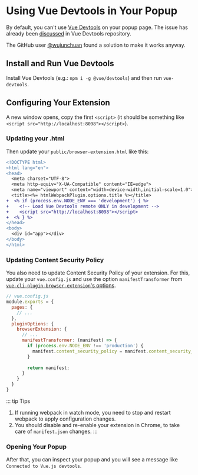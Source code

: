 # Using Vue Devtools in Your Popup

By default, you can't use [Vue Devtools](https://github.com/vuejs/vue-devtools) on your popup page. The issue has already been [discussed](https://github.com/vuejs/vue-devtools/issues/120) in Vue Devtools repository.

The GitHub user [@wujunchuan](https://github.com/wujunchuan) found a solution to make it works anyway.

## Install and Run Vue Devtools

Install Vue Devtools (e.g.: `npm i -g @vue/devtools`) and then run `vue-devtools`.

## Configuring Your Extension

A new window opens, copy the first `<script>` (it should be something like `<script src="http://localhost:8098"></script>`).

### Updating your .html

Then update your `public/browser-extension.html` like this:

``` diff
<!DOCTYPE html>
<html lang="en">
<head>
  <meta charset="UTF-8">
  <meta http-equiv="X-UA-Compatible" content="IE=edge">
  <meta name="viewport" content="width=device-width,initial-scale=1.0">
  <title><%= htmlWebpackPlugin.options.title %></title>
+  <% if (process.env.NODE_ENV === 'development') { %>
+    <!-- Load Vue Devtools remote ONLY in development -->
+    <script src="http://localhost:8098"></script>
+  <% } %>
</head>
<body>
  <div id="app"></div>
</body>
</html>

```

### Updating Content Security Policy

You also need to update Content Security Policy of your extension. For this, update your `vue.config.js` and use the option `manifestTransformer` from [`vue-cli-plugin-browser-extension`'s options](https://github.com/adambullmer/vue-cli-plugin-browser-extension#plugin-options).

```js
// vue.config.js
module.exports = {
  pages: {
    // ...
  },
  pluginOptions: {
    browserExtension: {
      // ...
      manifestTransformer: (manifest) => {
        if (process.env.NODE_ENV !== 'production') {
          manifest.content_security_policy = manifest.content_security_policy.replace('script-src', 'script-src http://localhost:8098');
        }
        
        return manifest;
      }
    }
  }
}

```

::: tip Tips
1. If running webpack in watch mode, you need to stop and restart webpack to apply configuration changes.
2. You should disable and re-enable your extension in Chrome, to take care of `manifest.json` changes.
:::

### Opening Your Popup

After that, you can inspect your popup and you will see a message like `Connected to Vue.js devtools`.
